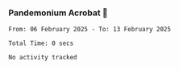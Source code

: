 ### Pandemonium Acrobat 🤸

<!--START_SECTION:waka-->

```all_time
From: 06 February 2025 - To: 13 February 2025

Total Time: 0 secs

No activity tracked
```

<!--END_SECTION:waka-->
